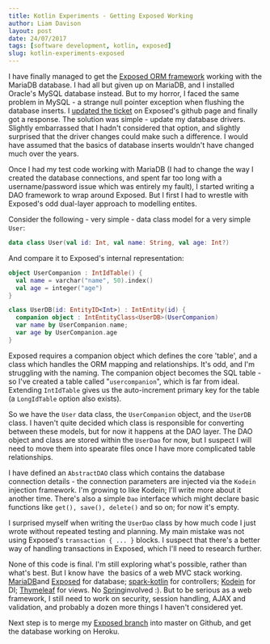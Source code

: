 ```yaml
---
title: Kotlin Experiments - Getting Exposed Working
author: Liam Davison
layout: post
date: 24/07/2017
tags: [software development, kotlin, exposed]
slug: kotlin-experiments-exposed
---
```

I have finally managed to get the [Exposed ORM framework](https://github.com/JetBrains/Exposed) working with the MariaDB database. I had all but given up on MariaDB, and I installed Oracle's MySQL database instead. But to my horror, I faced the same problem in MySQL - a strange null pointer exception when flushing the database inserts. I [updated the ticket](https://github.com/JetBrains/Exposed/issues/132) on Exposed's github page and finally got a response. The solution was simple - update my database drivers. Slightly embarrassed that I hadn't considered that option, and slightly surprised that the driver changes could make such a difference. I would have assumed that the basics of database inserts wouldn't have changed much over the years.

Once I had my test code working with MariaDB (I had to change the way I created the database connections, and spent far too long with a username/password issue which was entirely my fault), I started writing a DAO framework to wrap around Exposed. But I first I had to wrestle with Exposed's odd dual-layer approach to modelling entites.

Consider the following - very simple - data class model for a very simple `User`:

```kotlin
data class User(val id: Int, val name: String, val age: Int?)
```

And compare it to Exposed's internal representation:

```kotlin
object UserCompanion : IntIdTable() {
  val name = varchar("name", 50).index()
  val age = integer("age")
}

class UserDB(id: EntityID<Int>) : IntEntity(id) {
  companion object : IntEntityClass<UserDB>(UserCompanion)
  var name by UserCompanion.name;
  var age by UserCompanion.age
}
```

Exposed requires a companion object which defines the core 'table', and a class which handles the ORM mapping and relationships. It's odd, and I'm struggling with the naming. The companion object becomes the SQL table - so I've created a table called "`usercompanion`", which is far from ideal. Extending `IntIdTable` gives us the auto-increment primary key for the table (a `LongIdTable` option also exists).

So we have the `User` data class, the `UserCompanion` object, and the `UserDB` class. I haven't quite decided which class is responsible for converting between these models, but for now it happens at the DAO layer. The DAO object and class are stored within the <code>UserDao</code> for now, but I suspect I will need to move them into spearate files once I have more complicated table relationships.

I have defined an `AbstractDAO` class which contains the database connection details - the connection parameters are injected via the `Kodein` injection framework. I'm growing to like Kodein; I'll write more about it another time. There's also a simple `Dao` interface which might declare basic functions like `get(), save(), delete()` and so on; for now it's empty.

I surprised myself when writing the `UserDao` class by how much code I just wrote without repeated testing and planning. My main mistake was not using Exposed's `transaction { ... }` blocks. I suspect that there's a better way of handling transactions in Exposed, which I'll need to research further.

None of this code is final. I'm still exploring what's possible, rather than what's best. But I know have  the basics of a web MVC stack working. [MariaDB](https://mariadb.org/)and [Exposed](https://github.com/JetBrains/Exposed) for database; [spark-kotlin](http://sparkjava.com/) for controllers; [Kodein](https://github.com/SalomonBrys/Kodein) for DI; [Thymeleaf](http://www.thymeleaf.org/) for views. No [Spring](https://spring.io/)involved :). But to be serious as a web framework, I still need to work on security, session handling, AJAX and validation, and probably a dozen more things I haven't considered yet.

Next step is to merge my [Exposed branch](https://github.com/v79/kotlin-spark-routes/tree/exposed) into master on Github, and get the database working on Heroku.